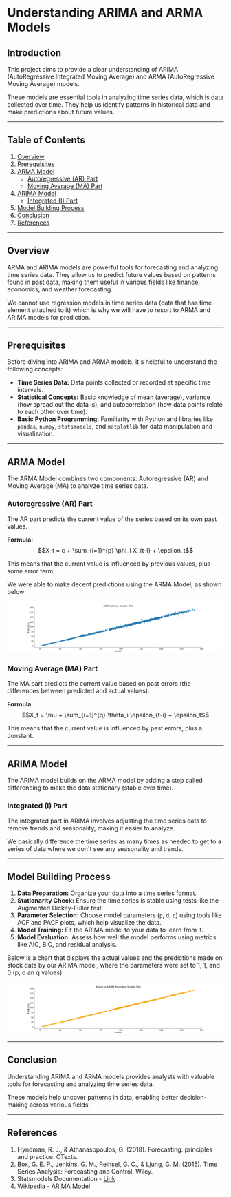 # Understanding ARIMA and ARMA Models

## Introduction

This project aims to provide a clear understanding of ARIMA (AutoRegressive Integrated Moving Average) and ARMA (AutoRegressive Moving Average) models. 

These models are essential tools in analyzing time series data, which is data collected over time. They help us identify patterns in historical data and make predictions about future values.

---

## Table of Contents

1. [Overview](#overview)
2. [Prerequisites](#prerequisites)
3. [ARMA Model](#arma-model)
    - [Autoregressive (AR) Part](#autoregressive-ar-part)
    - [Moving Average (MA) Part](#moving-average-ma-part)
4. [ARIMA Model](#arima-model)
    - [Integrated (I) Part](#integrated-i-part)
5. [Model Building Process](#model-building-process)
6. [Conclusion](#conclusion)
7. [References](#references)

---

## Overview

ARMA and ARIMA models are powerful tools for forecasting and analyzing time series data. They allow us to predict future values based on patterns found in past data, making them useful in various fields like finance, economics, and weather forecasting. 

We cannot use regression models in time series data (data that has time element attached to it) which is why we will have to resort to ARMA and ARIMA models for prediction.

---

## Prerequisites

Before diving into ARIMA and ARMA models, it's helpful to understand the following concepts:

- **Time Series Data:** Data points collected or recorded at specific time intervals.
- **Statistical Concepts:** Basic knowledge of mean (average), variance (how spread out the data is), and autocorrelation (how data points relate to each other over time).
- **Basic Python Programming:** Familiarity with Python and libraries like `pandas`, `numpy`, `statsmodels`, and `matplotlib` for data manipulation and visualization.

---

## ARMA Model

The ARMA Model combines two components: Autoregressive (AR) and Moving Average (MA) to analyze time series data.

### Autoregressive (AR) Part

The AR part predicts the current value of the series based on its own past values.

**Formula:**
$$X_t = c + \sum_{i=1}^{p} \phi_i X_{t-i} + \epsilon_t$$

This means that the current value is influenced by previous values, plus some error term.

We were able to make decent predictions using the ARMA Model, as shown below:

![ARMA Model](./images/AR_Preds.jpg)

### Moving Average (MA) Part

The MA part predicts the current value based on past errors (the differences between predicted and actual values).

**Formula:**
$$X_t = \mu + \sum_{i=1}^{q} \theta_i \epsilon_{t-i} + \epsilon_t$$

This means that the current value is influenced by past errors, plus a constant.

----

## ARIMA Model

The ARIMA model builds on the ARMA model by adding a step called differencing to make the data stationary (stable over time).

### Integrated (I) Part

The integrated part in ARIMA involves adjusting the time series data to remove trends and seasonality, making it easier to analyze. 

We basically difference the time series as many times as needed to get to a series of data where we don't see any seasonality and trends.

---

## Model Building Process

1. **Data Preparation:** Organize your data into a time series format.
2. **Stationarity Check:** Ensure the time series is stable using tests like the Augmented Dickey-Fuller test.
3. **Parameter Selection:** Choose model parameters (`p`, `d`, `q`) using tools like ACF and PACF plots, which help visualize the data.
4. **Model Training:** Fit the ARIMA model to your data to learn from it.
5. **Model Evaluation:** Assess how well the model performs using metrics like AIC, BIC, and residual analysis.

Below is a chart that displays the actual values and the predictions made on stock data by our ARIMA model, where the parameters were set to 1, 1, and 0 (p, d an q values).

![ARIMA Model](./images/ARIMA.jpg)

---

## Conclusion

Understanding ARIMA and ARMA models provides analysts with valuable tools for forecasting and analyzing time series data. 

These models help uncover patterns in data, enabling better decision-making across various fields.

---

## References

1. Hyndman, R. J., & Athanasopoulos, G. (2018). Forecasting: principles and practice. OTexts.
2. Box, G. E. P., Jenkins, G. M., Reinsel, G. C., & Ljung, G. M. (2015). Time Series Analysis: Forecasting and Control. Wiley.
3. Statsmodels Documentation - [Link](https://www.statsmodels.org/)
4. Wikipedia - [ARIMA Model](https://en.wikipedia.org/wiki/Autoregressive_integrated_moving_average)
